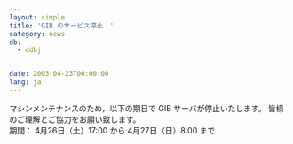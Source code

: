 ```yaml
---
layout: simple
title: 'GIB のサービス停止　'
category: news
db:
  - ddbj


date: 2003-04-23T00:00:00
lang: ja
---
```


マシンメンテナンスのため，以下の期日で GIB サーバが停止いたします。 皆様のご理解とご協力をお願い致します。<br>期間： 4月26日（土）17:00 から 4月27日（日）8:00 まで
